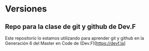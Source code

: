 # Versiones

## Repo para la clase de git y github de Dev.F

Este repositorio lo estamos utilizando para aprender git y github en la Generación 6 del Master en Code de (Dev.F)[https://devf.la]
